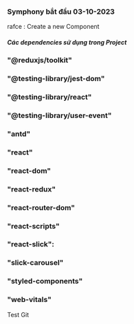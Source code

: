 ### Symphony bắt đầu 03-10-2023

rafce : Create a new Component

##### Các dependencies sử dụng trong Project

### "@reduxjs/toolkit"

### "@testing-library/jest-dom"

### "@testing-library/react"

### "@testing-library/user-event"

### "antd"

### "react"

### "react-dom"

### "react-redux"

### "react-router-dom"

### "react-scripts"

### "react-slick":

### "slick-carousel"

### "styled-components"

### "web-vitals"

Test Git